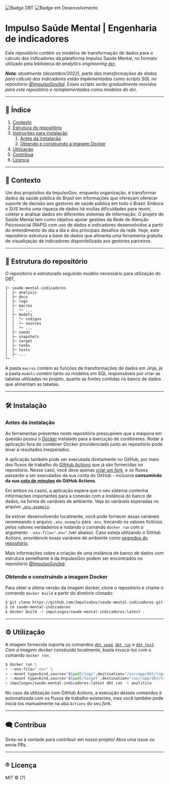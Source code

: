 <!--
SPDX-FileCopyrightText: 2022 ImpulsoGov <contato@impulsogov.org>

SPDX-License-Identifier: MIT
-->
![Badge DBT](https://img.shields.io/badge/dbt-FF694B?style=for-the-badge&logo=dbt&logoColor=white)
![Badge em Desenvolvimento](https://img.shields.io/badge/status-em%20desenvolvimento-yellow)

# Impulso Saúde Mental | Engenharia de indicadores

Este repositório contém os modelos de transformação de dados para o cálculo dos
indicadores da plataforma Impulso Saúde Mental, no formato utilizado pela
biblioteca de _analytics engineering_ [`dbt`][].

_**Nota**: atualmente (dezembro/2022), parte das transformações de dados para
cálculo dos indicadores estão implementadas como scripts SQL no repositório
[@ImpulsoGov/bd][scripts legados]. Esses scripts serão gradualmente movidos
para este repositório e reimplementados como modelos do `dbt`._

[`dbt`]: https://getdbt.com/
[scripts legados]: https://github.com/ImpulsoGov/bd/tree/main/Scripts/saude_mental

*******
## :mag_right: Índice
1. [Contexto](#contexto)
2. [Estrutura do repositório](#estrutura)
4. [Instruções para instalação](#instalacao)
    1. [Antes da instalação](#preinstalacao)
    2. [Obtendo e construindo a imagem Docker](#imagemdocker)
5. [Utilização](#utilizacao)
6. [Contribua](#contribua)
7. [Licença](#licenca)
*******

<div id='contexto'/>  

## :rocket: Contexto

Um dos propósitos da ImpulsoGov, enquanto organização, é transformar dados da saúde pública do Brasil em informações que ofereçam oferecer suporte de decisão aos gestores de saúde pública em todo o Brasil. Embora o SUS tenha uma riqueza de dados há muitas dificuldades para reunir, coletar e analisar dados em diferentes sistemas de informação. O projeto de Saúde Mental tem como objetivo apoiar gestões da Rede de Atenção Psicossocial (RAPS) com uso de dados e indicadores desenvolvidos a partir do entendimento do dia a dia e dos principais desafios da rede. Hoje, este repositório estrutura a base de dados que alimenta uma ferramenta gratuita de visualização de indicadores disponibilizada aos gestores parceiros.
*******

<div id='estrutura'/>  
 
## :milky_way: Estrutura do repositório

O repositório é estruturado seguindo modelo necessário para utilização do DBT, 

```plain
├─ saude-mental-indicadores
│  ├─ analysis
│  ├─ docs
│  ├─ logs
│  ├─ macros
│  │  └─ ...
│  ├─ models
│  │  └─ codigos 
│  │  └─ sources
│  │  └─ ...
│  ├─ seeds
│  ├─ snapshots
│  ├─ target
│  ├─ tasks
│  ├─ tests
│  ├─ ...
└─ 
```

A pasta `macros` contém as funções de transformações de dados em Jinja, já a pasta `models` contém tanto os modelos em SQL responsáveis por criar as tabelas utilizadas no projeto, quanto as fontes contidas no banco de dados que alimentam as tabelas.
*******

<div id='instalacao'/> 

## 🛠️ Instalação

 <div id='preinstalacao'/> 
 
 ### Antes da instalação
 
 As ferramentas presentes neste repositório pressupõem que a máquina em questão
 possui o [Docker][] instalado para a execução de contêineres. Rodar a aplicação
 fora do contêiner Docker providenciado junto ao repositório pode levar a
 resultados inesperados.
 
 A aplicação também pode ser executada diretamente no GitHub, por meio dos
 fluxos de trabalho do [GitHub Actions][] que já são fornecidas no repositório.
 Nesse caso, você deve apenas
 [criar um *fork*](https://github.com/ImpulsoGov/saude-mental-indicadores/fork),
 e os fluxos passarão a ser executados da sua conta do GitHub - inclusive
 **consumindo da sua [cota de minutos][GH Actions Billing] do GitHub Actions**.
 
 Em ambos os casos, a aplicação espera que o seu sistema contenha informações
 importantes para a conexão com a instância do banco de dados, na forma de
 variáveis de ambiente. Veja as variáveis esperadas no arquivo
 [`.env.exemplo`][].
 
 Se estiver desenvolvendo localmente, você pode fornecer essas variáveis
 renomeando o arquivo `.env.exemplo` para `.env`, trocando os valores fictícios
 pelos valores verdadeiros e rodando o comando `docker run` com o argumento
 `--env-file=".env"` (ver abaixo). Caso esteja utilizando o GitHub Actions,
 providencie essas variáveis de ambiente como
 [segredos do repositório][GH Action Secrets].
 
 Mais informações sobre a criação de uma instância de banco
 de dados com estrutura semelhante à da ImpulsoGov podem ser encontrados no
 repositório [@ImpulsoGov/bd][].
 
 [Docker]: https://docs.docker.com/get-docker/
 [GitHub Actions]: https://github.com/features/actions
 [GH Actions Billing]: https://docs.github.com/pt/billing/managing-billing-for-github-actions/about-billing-for-github-actions
 [`.env.exemplo`]: ./.env.exemplo
 [GH Action Secrets]: https://docs.github.com/pt/actions/security-guides/encrypted-secrets
 [@ImpulsoGov/bd]: https://github.com/ImpulsoGov/bd
 

 <div id='imagemdocker'/>
 
 ### Obtendo e construindo a imagem Docker
 
 Para obter a última versão da imagem docker, clone o repositório e chame o
 comando `docker build` a partir do diretório clonado:
 
 ```sh
 $ git clone https://github.com/ImpulsoGov/saude-mental-indicadores.git
 $ cd saude-mental-indicadores
 $ docker build -t impulsogov/saude-mental-indicadores:latest .
 ```
 *******

<div id='utilizacao'/> 

## :gear: Utilização

A imagem fornecida suporta os comandos [`dbt seed`][], [`dbt run`][] e
[`dbt test`][]. _Com a imagem docker construída localmente_, basta invocá-los
com o comando `docker run`:

```sh
$ docker run \
> --env-file=".env" \
> --mount type=bind,source="$(pwd)/logs",destination="/usr/app/dbt/logs" \
> --mount type=bind,source="$(pwd)/target",destination="/usr/app/dbt/target" \
> impulsogov/saude-mental-indicadores:latest dbt run -t analitico
```

No caso da utilização com GitHub Actions, a execução desses comandos é
automatizada com os fluxos de trabalho existentes, mas você também pode
iniciá-los manualmente na aba `Actions` do seu *fork*.

[`dbt seed`]: https://docs.getdbt.com/reference/commands/seed
[`dbt run`]: https://docs.getdbt.com/reference/commands/run
[`dbt test`]: https://docs.getdbt.com/reference/commands/test
*******

<div id='contribua'/>  

## :left_speech_bubble: Contribua
Sinta-se à vontade para contribuir em nosso projeto! Abra uma issue ou envie PRs.

*******
<div id='licenca'/>  

## :registered: Licença
MIT © (?)
